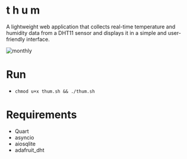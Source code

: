 # t h u m
A lightweight web application that collects real-time temperature and humidity data from a DHT11 sensor and displays it in a simple and user-friendly interface.

![monthly](https://github.com/user-attachments/assets/1c922bf8-6a29-41ae-b6ba-7da8f6098bf4)

# Run
- `chmod u+x thum.sh && ./thum.sh`

# Requirements
- Quart
- asyncio
- aiosqlite
- adafruit_dht
